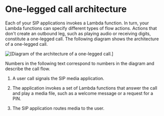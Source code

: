 # One\-legged call architecture<a name="handle-one-legged"></a>

Each of your SIP applications invokes a Lambda function\. In turn, your Lambda functions can specify different types of flow actions\. Actions that don't create an outbound leg, such as playing audio or receiving digits, constitute a one\-legged call\. The following diagram shows the architecture of a one\-legged call\.

![\[Diagram of the architecture of a one-legged call.\]](http://docs.aws.amazon.com/chime/latest/dg/images/sma-1-leg-final.png)

Numbers in the following text correspond to numbers in the diagram and describe the call flow\.

1. A user call signals the SIP media application\. 

1. The application invokes a set of Lambda functions that answer the call and play a media file, such as a welcome message or a request for a PIN\.

1. The SIP application routes media to the user\.